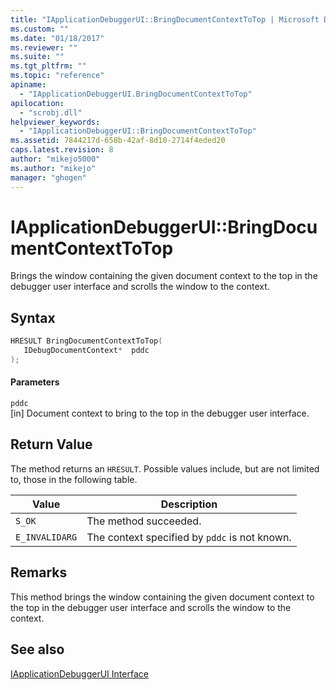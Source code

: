 ```yaml
---
title: "IApplicationDebuggerUI::BringDocumentContextToTop | Microsoft Docs"
ms.custom: ""
ms.date: "01/18/2017"
ms.reviewer: ""
ms.suite: ""
ms.tgt_pltfrm: ""
ms.topic: "reference"
apiname: 
  - "IApplicationDebuggerUI.BringDocumentContextToTop"
apilocation: 
  - "scrobj.dll"
helpviewer_keywords: 
  - "IApplicationDebuggerUI::BringDocumentContextToTop"
ms.assetid: 7844217d-658b-42af-8d10-2714f4eded20
caps.latest.revision: 8
author: "mikejo5000"
ms.author: "mikejo"
manager: "ghogen"
---
```

# IApplicationDebuggerUI::BringDocumentContextToTop
Brings the window containing the given document context to the top in the debugger user interface and scrolls the window to the context.  
  
## Syntax  
  
```cpp
HRESULT BringDocumentContextToTop(  
   IDebugDocumentContext*  pddc  
);  
```  
  
#### Parameters  
 `pddc`  
 [in] Document context to bring to the top in the debugger user interface.  
  
## Return Value  
 The method returns an `HRESULT`. Possible values include, but are not limited to, those in the following table.  
  
|Value|Description|  
|-----------|-----------------|  
|`S_OK`|The method succeeded.|  
|`E_INVALIDARG`|The context specified by `pddc` is not known.|  
  
## Remarks  
 This method brings the window containing the given document context to the top in the debugger user interface and scrolls the window to the context.  
  
## See also  
 [IApplicationDebuggerUI Interface](../../winscript/reference/iapplicationdebuggerui-interface.md)